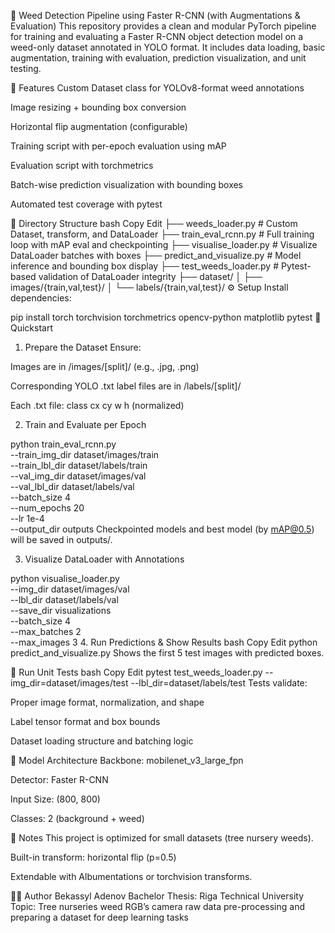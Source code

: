 🌱 Weed Detection Pipeline using Faster R-CNN (with Augmentations & Evaluation)
This repository provides a clean and modular PyTorch pipeline for training and evaluating a Faster R-CNN object detection model on a weed-only dataset annotated in YOLO format. It includes data loading, basic augmentation, training with evaluation, prediction visualization, and unit testing.

🧩 Features
Custom Dataset class for YOLOv8-format weed annotations

Image resizing + bounding box conversion

Horizontal flip augmentation (configurable)

Training script with per-epoch evaluation using mAP

Evaluation script with torchmetrics

Batch-wise prediction visualization with bounding boxes

Automated test coverage with pytest

📁 Directory Structure
bash
Copy
Edit
├── weeds_loader.py           # Custom Dataset, transform, and DataLoader
├── train_eval_rcnn.py       # Full training loop with mAP eval and checkpointing
├── visualise_loader.py      # Visualize DataLoader batches with boxes
├── predict_and_visualize.py # Model inference and bounding box display
├── test_weeds_loader.py     # Pytest-based validation of DataLoader integrity
├── dataset/
│   ├── images/{train,val,test}/
│   └── labels/{train,val,test}/
⚙️ Setup
Install dependencies:

pip install torch torchvision torchmetrics opencv-python matplotlib pytest
🚀 Quickstart
1. Prepare the Dataset
Ensure:

Images are in /images/[split]/ (e.g., .jpg, .png)

Corresponding YOLO .txt label files are in /labels/[split]/

Each .txt file: class cx cy w h (normalized)

2. Train and Evaluate per Epoch

python train_eval_rcnn.py \
  --train_img_dir dataset/images/train \
  --train_lbl_dir dataset/labels/train \
  --val_img_dir dataset/images/val \
  --val_lbl_dir dataset/labels/val \
  --batch_size 4 \
  --num_epochs 20 \
  --lr 1e-4 \
  --output_dir outputs
Checkpointed models and best model (by mAP@0.5) will be saved in outputs/.

3. Visualize DataLoader with Annotations

python visualise_loader.py \
  --img_dir dataset/images/val \
  --lbl_dir dataset/labels/val \
  --save_dir visualizations \
  --batch_size 4 \
  --max_batches 2 \
  --max_images 3
4. Run Predictions & Show Results
bash
Copy
Edit
python predict_and_visualize.py
Shows the first 5 test images with predicted boxes.

🧪 Run Unit Tests
bash
Copy
Edit
pytest test_weeds_loader.py --img_dir=dataset/images/test --lbl_dir=dataset/labels/test
Tests validate:

Proper image format, normalization, and shape

Label tensor format and box bounds

Dataset loading structure and batching logic

🧠 Model Architecture
Backbone: mobilenet_v3_large_fpn

Detector: Faster R-CNN

Input Size: (800, 800)

Classes: 2 (background + weed)

📌 Notes
This project is optimized for small datasets (tree nursery weeds).

Built-in transform: horizontal flip (p=0.5)

Extendable with Albumentations or torchvision transforms.

👨‍🔬 Author
Bekassyl Adenov
Bachelor Thesis: Riga Technical University
Topic: Tree nurseries weed RGB’s camera raw data pre-processing and preparing a dataset for deep learning tasks
